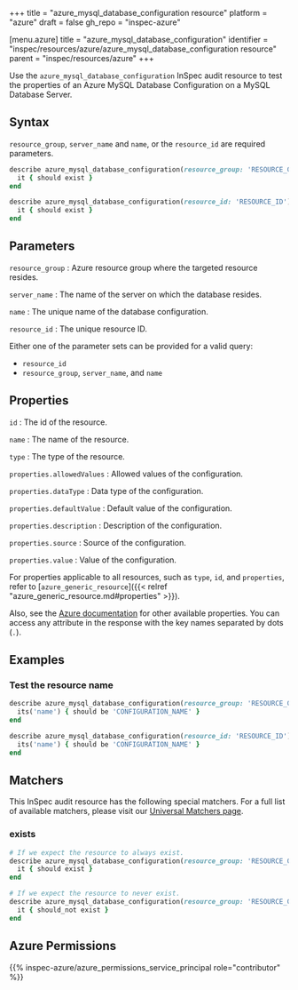 +++
title = "azure_mysql_database_configuration resource"
platform = "azure"
draft = false
gh_repo = "inspec-azure"

[menu.azure]
title = "azure_mysql_database_configuration"
identifier = "inspec/resources/azure/azure_mysql_database_configuration resource"
parent = "inspec/resources/azure"
+++

Use the `azure_mysql_database_configuration` InSpec audit resource to test the properties of an Azure MySQL Database Configuration on a MySQL Database Server.

## Syntax

`resource_group`, `server_name` and `name`, or the `resource_id` are required parameters.

```ruby
describe azure_mysql_database_configuration(resource_group: 'RESOURCE_GROUP', server_name: 'SERVER_NAME', name: 'CONFIGURATION_NAME') do
  it { should exist }
end
```

```ruby
describe azure_mysql_database_configuration(resource_id: 'RESOURCE_ID') do
  it { should exist }
end
```

## Parameters

`resource_group`
: Azure resource group where the targeted resource resides.

`server_name`
: The name of the server on which the database resides.

`name`
: The unique name of the database configuration.

`resource_id`
: The unique resource ID.

Either one of the parameter sets can be provided for a valid query:

- `resource_id`
- `resource_group`, `server_name`, and `name`

## Properties

`id`
: The id of the resource.

`name`
: The name of the resource.

`type`
: The type of the resource.

`properties.allowedValues`
: Allowed values of the configuration.

`properties.dataType`
: Data type of the configuration.

`properties.defaultValue`
: Default value of the configuration.

`properties.description`
: Description of the configuration.

`properties.source`
: Source of the configuration.

`properties.value`
: Value of the configuration.


For properties applicable to all resources, such as `type`, `id`, and `properties`, refer to [`azure_generic_resource`]({{< relref "azure_generic_resource.md#properties" >}}).

Also, see the [Azure documentation](https://learn.microsoft.com/en-us/rest/api/mysql/singleserver/configurations/get?tabs=HTTP) for other available properties.
You can access any attribute in the response with the key names separated by dots (`.`).

## Examples

### Test the resource name

```ruby
describe azure_mysql_database_configuration(resource_group: 'RESOURCE_GROUP', server_name: 'SERVER_NAME', name: 'CONFIGURATION_NAME') do
  its('name') { should be 'CONFIGURATION_NAME' }
end
```

```ruby
describe azure_mysql_database_configuration(resource_id: 'RESOURCE_ID') do
  its('name') { should be 'CONFIGURATION_NAME' }
end
```

## Matchers

This InSpec audit resource has the following special matchers. For a full list of available matchers, please visit our [Universal Matchers page](https://docs.chef.io/inspec/matchers/).

### exists

```ruby
# If we expect the resource to always exist.
describe azure_mysql_database_configuration(resource_group: 'RESOURCE_GROUP', server_name: 'SERVER_NAME', name: 'CONFIGURATION_NAME') do
  it { should exist }
end
```

```ruby
# If we expect the resource to never exist.
describe azure_mysql_database_configuration(resource_group: 'RESOURCE_GROUP', server_name: 'SERVER_NAME', name: 'CONFIGURATION_NAME') do
  it { should_not exist }
end
```

## Azure Permissions

{{% inspec-azure/azure_permissions_service_principal role="contributor" %}}
